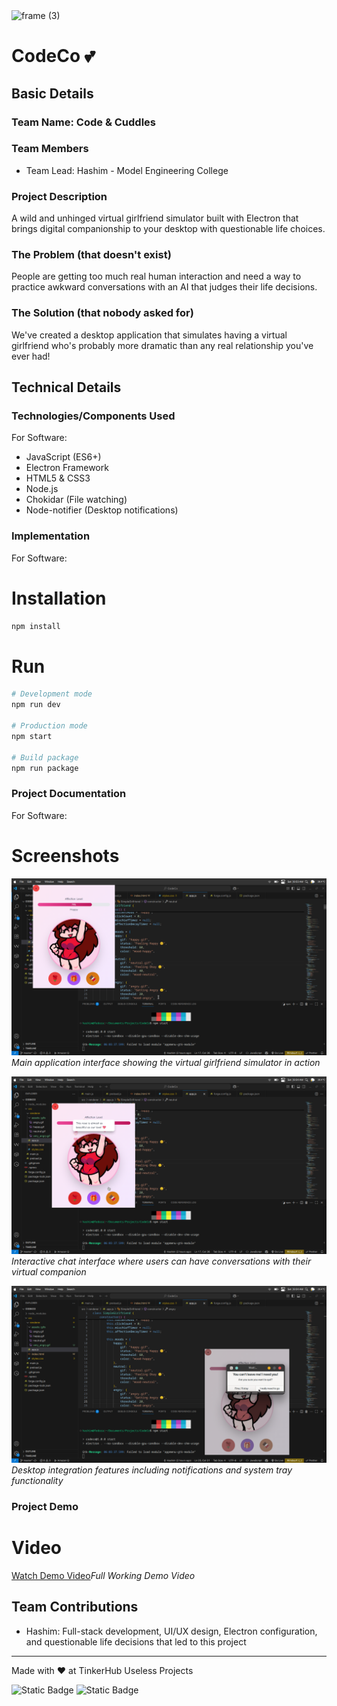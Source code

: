 <img width="3188" height="1202" alt="frame (3)" src="https://github.com/user-attachments/assets/517ad8e9-ad22-457d-9538-a9e62d137cd7" />

# CodeCo 💕

## Basic Details

### Team Name: Code & Cuddles

### Team Members

- Team Lead: Hashim - Model Engineering College

### Project Description

A wild and unhinged virtual girlfriend simulator built with Electron that brings digital companionship to your desktop with questionable life choices.

### The Problem (that doesn't exist)

People are getting too much real human interaction and need a way to practice awkward conversations with an AI that judges their life decisions.

### The Solution (that nobody asked for)

We've created a desktop application that simulates having a virtual girlfriend who's probably more dramatic than any real relationship you've ever had!

## Technical Details

### Technologies/Components Used

For Software:

- JavaScript (ES6+)
- Electron Framework
- HTML5 & CSS3
- Node.js
- Chokidar (File watching)
- Node-notifier (Desktop notifications)

### Implementation

For Software:

# Installation

```bash
npm install
```

# Run

```bash
# Development mode
npm run dev

# Production mode
npm start

# Build package
npm run package
```

### Project Documentation

For Software:

# Screenshots

![Main Interface](files/Screenshot_20250802_060349.png)
_Main application interface showing the virtual girlfriend simulator in action_

![Chat Interface](files/Screenshot_20250802_060409.png)
_Interactive chat interface where users can have conversations with their virtual companion_

![Desktop Integration](files/Screenshot_20250802_060435.png)
_Desktop integration features including notifications and system tray functionality_

### Project Demo

# Video

[Watch Demo Video](https://drive.google.com/file/d/1GtRz10uejeLZXRievQXg1lIP7drTBmG1/view?usp=sharing)_Full Working Demo Video_

## Team Contributions

- Hashim: Full-stack development, UI/UX design, Electron configuration, and questionable life decisions that led to this project

---

Made with ❤️ at TinkerHub Useless Projects

![Static Badge](https://img.shields.io/badge/TinkerHub-24?color=%23000000&link=https%3A%2F%2Fwww.tinkerhub.org%2F)
![Static Badge](https://img.shields.io/badge/UselessProjects--25-25?link=https%3A%2F%2Fwww.tinkerhub.org%2Fevents%2FQ2Q1TQKX6Q%2FUseless%2520Projects)
